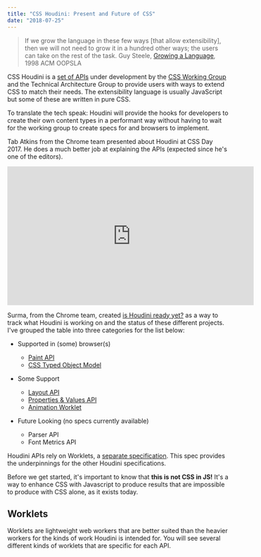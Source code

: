 ```yaml
---
title: "CSS Houdini: Present and Future of CSS"
date: "2018-07-25"
---
```


> If we grow the language in these few ways \[that allow extensibility\], then we will not need to grow it in a hundred other ways; the users can take on the rest of the task. Guy Steele, [Growing a Language](http://www.cs.virginia.edu/~evans/cs655/readings/steele.pdf), 1998 ACM OOPSLA

CSS Houdini is a [set of APIs](https://drafts.css-houdini.org/) under development by the [CSS Working Group](https://www.w3.org/Style/CSS/) and the Technical Architecture Group to provide users with ways to extend CSS to match their needs. The extensibility language is usually JavaScript but some of these are written in pure CSS.

To translate the tech speak: Houdini will provide the hooks for developers to create their own content types in a performant way without having to wait for the working group to create specs for and browsers to implement.

Tab Atkins from the Chrome team presented about Houdini at CSS Day 2017. He does a much better job at explaining the APIs (expected since he's one of the editors).

<iframe src="https://player.vimeo.com/video/242890906?byline=0&amp;portrait=0" width="560" height="315" frameborder="0" webkitallowfullscreen mozallowfullscreen="" allowfullscreen=""></iframe>

Surma, from the Chrome team, created [is Houdini ready yet?](https://ishoudinireadyyet.com/) as a way to track what Houdini is working on and the status of these different projects. I've grouped the table into three categories for the list below:

- Supported in (some) browser(s)
    
    - [Paint API](https://drafts.css-houdini.org/css-paint-api/)
    - [CSS Typed Object Model](https://drafts.css-houdini.org/css-typed-om/)
- Some Support
    
    - [Layout API](https://drafts.css-houdini.org/css-layout-api/)
    - [Properties & Values API](https://drafts.css-houdini.org/css-properties-values-api/)
    - [Animation Worklet](https://wicg.github.io/animation-worklet/)
- Future Looking (no specs currently available)
    
    - Parser API
    - Font Metrics API

Houdini APIs rely on Worklets, a [separate specification](https://www.w3.org/TR/worklets-1/). This spec provides the underpinnings for the other Houdini specifications.

Before we get started, it's important to know that **this is not CSS in JS!** It's a way to enhance CSS with Javascript to produce results that are impossible to produce with CSS alone, as it exists today.

## Worklets

Worklets are lightweight web workers that are better suited than the heavier workers for the kinds of work Houdini is intended for. You will see several different kinds of worklets that are specific for each API.

